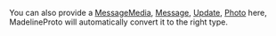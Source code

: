 You can also provide a [MessageMedia](MessageMedia.html), [Message](Message.html), [Update](Update.html), [Photo](Photo.html) here, MadelineProto will automatically convert it to the right type.
